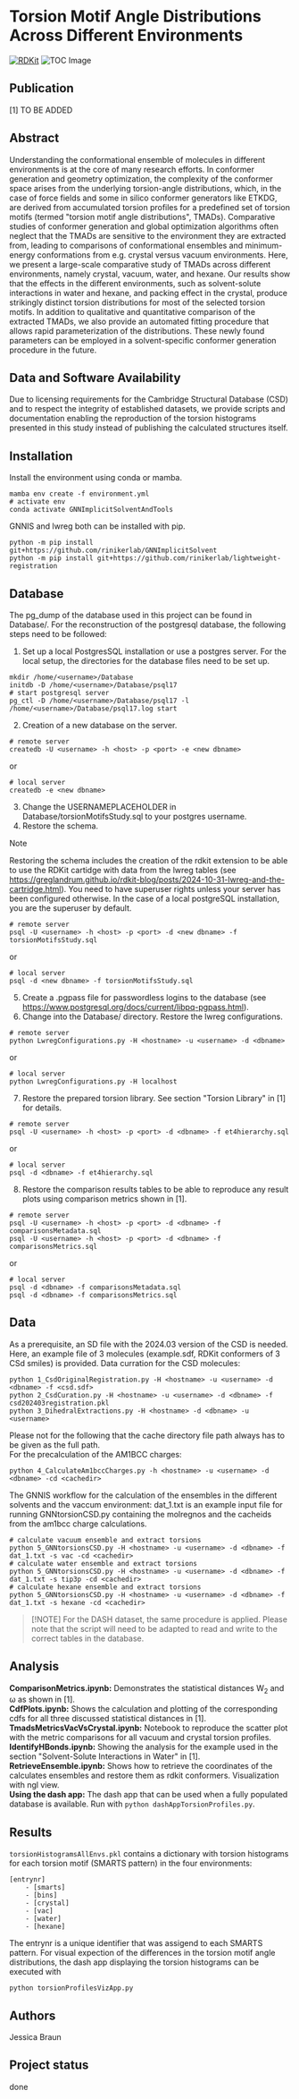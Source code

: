 Torsion Motif Angle Distributions Across Different Environments
=================================================================
[![RDKit](https://img.shields.io/badge/Powered%20by-RDKit-3838ff.svg?logo=data:image/png;base64,iVBORw0KGgoAAAANSUhEUgAAABAAAAAQBAMAAADt3eJSAAAABGdBTUEAALGPC/xhBQAAACBjSFJNAAB6JgAAgIQAAPoAAACA6AAAdTAAAOpgAAA6mAAAF3CculE8AAAAFVBMVEXc3NwUFP8UPP9kZP+MjP+0tP////9ZXZotAAAAAXRSTlMAQObYZgAAAAFiS0dEBmFmuH0AAAAHdElNRQfmAwsPGi+MyC9RAAAAQElEQVQI12NgQABGQUEBMENISUkRLKBsbGwEEhIyBgJFsICLC0iIUdnExcUZwnANQWfApKCK4doRBsKtQFgKAQC5Ww1JEHSEkAAAACV0RVh0ZGF0ZTpjcmVhdGUAMjAyMi0wMy0xMVQxNToyNjo0NyswMDowMDzr2J4AAAAldEVYdGRhdGU6bW9kaWZ5ADIwMjItMDMtMTFUMTU6MjY6NDcrMDA6MDBNtmAiAAAAAElFTkSuQmCC)](https://www.rdkit.org/)
![TOC Image](./TMAD_TOC.png)


## Publication
[1] TO BE ADDED

## Abstract
Understanding the conformational ensemble of molecules in different environments is at the core of many research efforts.
In conformer generation and geometry optimization, the complexity of the conformer space arises from the underlying torsion-angle distributions, which, in the case of force fields and some in silico conformer generators like ETKDG, are derived from accumulated torsion profiles for a predefined set of torsion motifs (termed "torsion motif angle distributions", TMADs).
Comparative studies of conformer generation and global optimization algorithms often neglect that the TMADs are sensitive to the environment they are extracted from, leading to comparisons of conformational ensembles and minimum-energy conformations from e.g. crystal versus vacuum environments.
Here, we present a large-scale comparative study of TMADs across different environments, namely crystal, vacuum, water, and hexane.
Our results show that the effects in the different environments, such as solvent-solute interactions in water and hexane, and packing effect in the crystal, produce strikingly distinct torsion distributions for most of the selected torsion motifs.
In addition to qualitative and quantitative comparison of the extracted TMADs, we also provide an automated fitting procedure that allows rapid parameterization of the distributions.
These newly found parameters can be employed in a solvent-specific conformer generation procedure in the future.

## Data and Software Availability
Due to licensing requirements for the Cambridge Structural Database (CSD) and to respect the integrity of established datasets, we provide scripts and documentation enabling the reproduction of the torsion histograms presented in this study instead of publishing the calculated structures itself.

## Installation
Install the environment using conda or mamba. 
```
mamba env create -f environment.yml
# activate env
conda activate GNNImplicitSolventAndTools
```
GNNIS and lwreg both can be installed with pip.
```
python -m pip install git+https://github.com/rinikerlab/GNNImplicitSolvent
python -m pip install git+https://github.com/rinikerlab/lightweight-registration
```

## Database
The pg_dump of the database used in this project can be found in Database/.
For the reconstruction of the postgresql database, the following steps need to be followed:
1) Set up a local PostgresSQL installation or use a postgres server. 
For the local setup, the directories for the database files need to be set up.
```
mkdir /home/<username>/Database
initdb -D /home/<username>/Database/psql17
# start postgresql server
pg_ctl -D /home/<username>/Database/psql17 -l /home/<username>/Database/psql17.log start
```
2) Creation of a new database on the server.
```
# remote server
createdb -U <username> -h <host> -p <port> -e <new dbname>
```
or
```
# local server
createdb -e <new dbname>
```
3) Change the USERNAMEPLACEHOLDER in Database/torsionMotifsStudy.sql to your postgres username.
4) Restore the schema.
> [!NOTE] 
> Restoring the schema includes the creation of the rdkit extension to be able to use the RDKit cartidge with data from the lwreg tables (see https://greglandrum.github.io/rdkit-blog/posts/2024-10-31-lwreg-and-the-cartridge.html). You need to have superuser rights unless your server has been configured otherwise. In the case of a local postgreSQL installation, you are the superuser by default.
```
# remote server
psql -U <username> -h <host> -p <port> -d <new dbname> -f torsionMotifsStudy.sql
```
or
```
# local server
psql -d <new dbname> -f torsionMotifsStudy.sql
```
5) Create a .pgpass file for passwordless logins to the database (see https://www.postgresql.org/docs/current/libpq-pgpass.html).
6) Change into the Database/ directory. Restore the lwreg configurations.
```
# remote server
python LwregConfigurations.py -H <hostname> -u <username> -d <dbname>
```
or
```
# local server
python LwregConfigurations.py -H localhost 
```
7) Restore the prepared torsion library. See section "Torsion Library" in [1] for details.
```
# remote server
psql -U <username> -h <host> -p <port> -d <dbname> -f et4hierarchy.sql
```
or
```
# local server
psql -d <dbname> -f et4hierarchy.sql
```
8) Restore the comparison results tables to be able to reproduce any result plots using comparison metrics shown in [1].
```
# remote server
psql -U <username> -h <host> -p <port> -d <dbname> -f comparisonsMetadata.sql
psql -U <username> -h <host> -p <port> -d <dbname> -f comparisonsMetrics.sql
```
or
```
# local server
psql -d <dbname> -f comparisonsMetadata.sql
psql -d <dbname> -f comparisonsMetrics.sql
```

## Data
As a prerequisite, an SD file with the 2024.03 version of the CSD is needed. <br/>
Here, an example file of 3 molecules (example.sdf, RDKit conformers of 3 CSd smiles) is provided.
Data curration for the CSD molecules:
```
python 1_CsdOriginalRegistration.py -H <hostname> -u <username> -d <dbname> -f <csd.sdf>
python 2_CsdCuration.py -H <hostname> -u <username> -d <dbname> -f csd202403registration.pkl
python 3_DihedralExtractions.py -H <hostname> -d <dbname> -u <username>
```
Please not for the following that the cache directory file path always has to be given as the full path. <br/>
For the precalculation of the AM1BCC charges:
```
python 4_CalculateAm1bccCharges.py -h <hostname> -u <username> -d <dbname> -cd <cachedir>
```
The GNNIS workflow for the calculation of the ensembles in the different solvents and the vaccum environment:
dat_1.txt is an example input file for running GNNtorsionCSD.py containing the molregnos and the cacheids from the am1bcc charge calculations.
```
# calculate vacuum ensemble and extract torsions
python 5_GNNtorsionsCSD.py -H <hostname> -u <username> -d <dbname> -f dat_1.txt -s vac -cd <cachedir>
# calculate water ensemble and extract torsions
python 5_GNNtorsionsCSD.py -H <hostname> -u <username> -d <dbname> -f dat_1.txt -s tip3p -cd <cachedir>
# calculate hexane ensemble and extract torsions
python 5_GNNtorsionsCSD.py -H <hostname> -u <username> -d <dbname> -f dat_1.txt -s hexane -cd <cachedir>
```
> [!NOTE] For the DASH dataset, the same procedure is applied. Please note that the script will need to be adapted to read and write to the correct tables in the database.

## Analysis
**ComparisonMetrics.ipynb:** Demonstrates the statistical distances W<sub>2</sub> and ω as shown in [1]. <br/>
**CdfPlots.ipynb:** Shows the calculation and plotting of the corresponding cdfs for all three discussed statistical distances in [1]. <br/>
**TmadsMetricsVacVsCrystal.ipynb:** Notebook to reproduce the scatter plot with the metric comparisons for all vacuum and crystal torsion profiles. <br/>
**IdentifyHBonds.ipynb:** Showing the analysis for the example used in the section "Solvent-Solute Interactions in Water" in [1]. <br/>
**RetrieveEnsemble.ipynb:** Shows how to retrieve the coordinates of the calculates ensembles and restore them as rdkit conformers. Visualization with ngl view. <br/>
**Using the dash app:** The dash app that can be used when a fully populated database is available. Run with `python dashAppTorsionProfiles.py`.

## Results
`torsionHistogramsAllEnvs.pkl` contains a dictionary with torsion histograms for each torsion motif (SMARTS pattern) in the four environments:
```
[entrynr]
    - [smarts]
    - [bins]
    - [crystal]
    - [vac]
    - [water]
    - [hexane]
```
The entrynr is a unique identifier that was assigend to each SMARTS pattern.
For visual expection of the differences in the torsion motif angle distributions, the dash app displaying the torsion histograms can be executed with
```
python torsionProfilesVizApp.py
```

## Authors
Jessica Braun

## Project status
done
